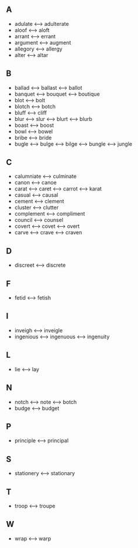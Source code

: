 ## A
- adulate <--> adulterate
- aloof <--> aloft
- arrant <--> errant
- argument <--> augment
- allegory <--> allergy
- alter <--> altar

## B
- ballad <--> ballast <--> ballot
- banquet <--> bouquet <--> boutique
- blot <--> bolt
- blotch <--> botch
- bluff <--> cliff
- blur <--> slur <--> blurt <--> blurb
- boast <--> boost
- bowl <--> bowel
- bribe <--> bride
- bugle <--> bulge <--> bilge <--> bungle <--> jungle

## C
- calumniate <--> culminate
- canon <--> canoe
- carat <--> caret <--> carrot <--> karat
- casual <--> causal
- cement <--> clement
- cluster <--> clutter
- complement <--> compliment
- council <--> counsel
- covert <--> covet <--> overt
- carve <--> crave <--> craven

## D
- discreet <--> discrete

## F
- fetid <--> fetish

## I
+ inveigh <--> inveigle
+ ingenious <--> ingenuous <--> ingenuity

## L
- lie <--> lay

## N
- notch <--> note <--> botch
- budge <--> budget

## P
- principle <--> principal

## S
- stationery <--> stationary

## T
- troop <--> troupe

## W
- wrap <--> warp